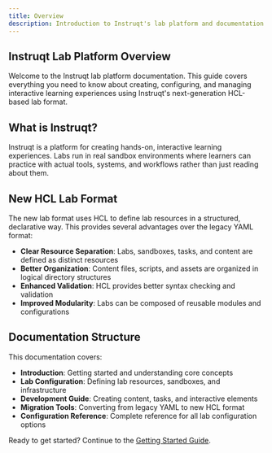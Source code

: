```yaml
---
title: Overview
description: Introduction to Instruqt's lab platform and documentation structure
---
```


## Instruqt Lab Platform Overview

Welcome to the Instruqt lab platform documentation. This guide covers everything you need to know about creating, configuring, and managing interactive learning experiences using Instruqt's next-generation HCL-based lab format.

## What is Instruqt?

Instruqt is a platform for creating hands-on, interactive learning experiences. Labs run in real sandbox environments where learners can practice with actual tools, systems, and workflows rather than just reading about them.

## New HCL Lab Format

The new lab format uses HCL to define lab resources in a structured, declarative way. This provides several advantages over the legacy YAML format:

- **Clear Resource Separation**: Labs, sandboxes, tasks, and content are defined as distinct resources
- **Better Organization**: Content files, scripts, and assets are organized in logical directory structures
- **Enhanced Validation**: HCL provides better syntax checking and validation
- **Improved Modularity**: Labs can be composed of reusable modules and configurations

## Documentation Structure

This documentation covers:

- **Introduction**: Getting started and understanding core concepts
- **Lab Configuration**: Defining lab resources, sandboxes, and infrastructure
- **Development Guide**: Creating content, tasks, and interactive elements
- **Migration Tools**: Converting from legacy YAML to new HCL format
- **Configuration Reference**: Complete reference for all lab configuration options

Ready to get started? Continue to the [Getting Started Guide](/introduction/getting-started/).